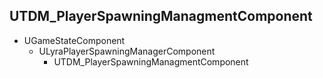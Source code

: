 ## UTDM_PlayerSpawningManagmentComponent

* UGameStateComponent
	* ULyraPlayerSpawningManagerComponent
		* UTDM_PlayerSpawningManagmentComponent

